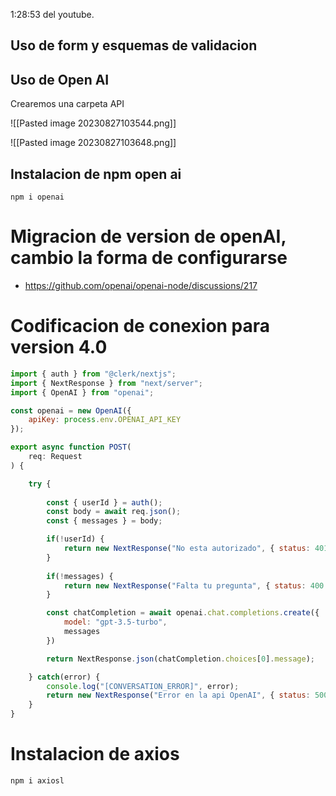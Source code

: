 1:28:53 del youtube.

## Uso de form y esquemas de validacion

## Uso de Open AI

Crearemos una carpeta API

![[Pasted image 20230827103544.png]]

![[Pasted image 20230827103648.png]]

## Instalacion de npm open ai

```
npm i openai
```

# Migracion de version de openAI, cambio la forma de configurarse

* https://github.com/openai/openai-node/discussions/217

# Codificacion de conexion para version 4.0

```javascript
import { auth } from "@clerk/nextjs";
import { NextResponse } from "next/server";
import { OpenAI } from "openai";

const openai = new OpenAI({
	apiKey: process.env.OPENAI_API_KEY
});

export async function POST(
	req: Request
) {

	try {
	
		const { userId } = auth();
		const body = await req.json();
		const { messages } = body;

		if(!userId) {
			return new NextResponse("No esta autorizado", { status: 401 });
		}
		
		if(!messages) {
			return new NextResponse("Falta tu pregunta", { status: 400 });
		}

		const chatCompletion = await openai.chat.completions.create({	
			model: "gpt-3.5-turbo",
			messages
		})

		return NextResponse.json(chatCompletion.choices[0].message);

	} catch(error) {
		console.log("[CONVERSATION_ERROR]", error);
		return new NextResponse("Error en la api OpenAI", { status: 500 });
	}
}
```

# Instalacion de axios

```
npm i axiosl
```